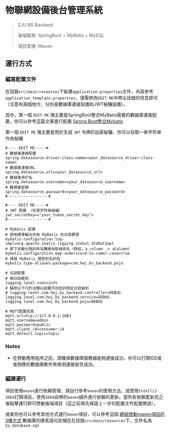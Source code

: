 # 物聯網設備後台管理系統

> ZJU BS Backend  
>
> 後端框架:     SpringBoot  + MyBatis  +  MySQL
>
> 項目管理:     Maven

## 運行方式

### 編寫配置文件

在目錄`src/main/resources`下新建`application.properties`文件，內容參考`application_template.properties`，僅需修改`EDIT ME`中帶尖括號的信息即可（注意有兩個地方，分別是數據庫連接設置和JWT秘鑰設置）。

其中，第一個 `EDIT ME` 塊主要是SpringBoot整合MyBatis需要的數據庫連接配置，你可以參考這篇文章進行配置 [Spring Boot整合Mybatis](https://blog.csdn.net/junR_980218/article/details/124805813) 

第一個 `EDIT ME` 塊主要是用於生成 `JWT` 令牌的加密秘鑰，你可以任取一串字符串作為秘鑰

```properties
#-----EDIT ME-----#
# 數據庫連接配置
spring.datasource.driver-class-name=<your_datasource_driver-class-name>
# 數據庫連接URL
spring.datasource.url=<your_datasource_url>
# 數據庫用戶名
spring.datasource.username=<your_datasource_username>
# 數據庫密碼
spring.datasource.password=<your_datasource_password>
#------------------#

#-----EDIT ME-----#
# JWT 配置 （任意字符串秘鑰）
jwt.secretKey=<"your_token_secret_key">
#------------------#

# MyBatis 配置
# 使用標準輸出作為 MyBatis 的日誌實現
mybatis.configuration.log-impl=org.apache.ibatis.logging.stdout.StdOutImpl
# 將下划線分隔的命名轉換為駝峰命名（例如，a_column -> aColumn）
mybatis.configuration.map-underscore-to-camel-case=true
# 掃描 MyBatis 類型別名的包
mybatis.type-aliases-package=com.hwj.bs_backend.pojo

# 日誌配置
# 根日誌級別
logging.level.root=info
# 解除以下行的注釋以設置不同包的特定日誌級別
# logging.level.com.hwj.bs_backend.controller=DEBUG
logging.level.com.hwj.bs_backend.service=DEBUG
logging.level.com.hwj.bs_backend.pojo=DEBUG

# MQTT配置信息
mqtt.url=tcp://127.0.0.1:1883
mqtt.username=admin
mqtt.password=public
mqtt.client.id=consumer-id
mqtt.default.topic=topic

```

### Notes

- 在啓動應用程序之前，請確保數據庫服務器能夠連接成功，你可以打開IDE或者相應的數據庫軟件來檢測連接是否成功。

### 編譯運行

項目使用`maven`進行依賴管理，請自行參考`maven`的使用方法。或使用`IntelliJ IDEA`打開項目，使用`IDEA`自帶的`maven`插件進行依賴的更新。當所有依賴更新完之後點擊運行即可啓動後端項目（這之前得先保證上一步的配置文件配置無誤）。

或者你也可以參考其他方式運行`maven`項目，可以參考這個 [總結啓動maven項目的3種方式](https://blog.csdn.net/qq_43392001/article/details/99625275)
數據庫的建表語句存儲在在目錄`src/main/resources`下，文件名為 `bs_database.sql`
